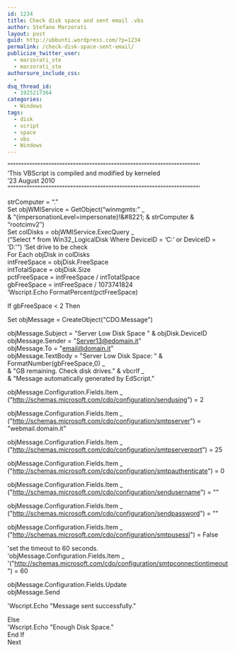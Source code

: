 ```yaml
---
id: 1234
title: Check disk space and sent email .vbs
author: Stefano Marzorati
layout: post
guid: http://ubbunti.wordpress.com/?p=1234
permalink: /check-disk-space-sent-email/
publicize_twitter_user:
  - marzorati_ste
  - marzorati_ste
authorsure_include_css:
  - 
dsq_thread_id:
  - 1925217364
categories:
  - Windows
tags:
  - disk
  - script
  - space
  - vbs
  - Windows
---
```

&#8221;&#8221;&#8221;&#8221;&#8221;&#8221;&#8221;&#8221;&#8221;&#8221;&#8221;&#8221;&#8221;&#8221;&#8221;&#8221;&#8221;&#8221;&#8221;&#8221;&#8221;&#8221;&#8221;&#8221;&#8221;&#8221;&#8221;&#8221;&#8221;&#8221;&#8221;&#8221;&#8221;&#8221;&#8221;&#8221;&#8221;&#8221;&#8221;&#8221;&#8221;&#8221;&#8221;&#8221;&#8221;&#8221;&#8221;&#8221;&#8221;&#8221;&#8221;&#8221;&#8221;&#8221;&#8221;&#8221;&#8221;&#8221;&#8221;&#8221;&#8221;&#8221;&#8221;&#8221;&#8221;&#8221;&#8221;&#8221;&#8221;&#8221;&#8217;  
&#8216;This VBScript is compiled and modified by kerneled  
&#8217;23 August 2010  
&#8221;&#8221;&#8221;&#8221;&#8221;&#8221;&#8221;&#8221;&#8221;&#8221;&#8221;&#8221;&#8221;&#8221;&#8221;&#8221;&#8221;&#8221;&#8221;&#8221;&#8221;&#8221;&#8221;&#8221;&#8221;&#8221;&#8221;&#8221;&#8221;&#8221;&#8221;&#8221;&#8221;&#8221;&#8221;&#8221;&#8221;&#8221;&#8221;&#8221;&#8221;&#8221;&#8221;&#8221;&#8221;&#8221;&#8221;&#8221;&#8221;&#8221;&#8221;&#8221;&#8221;&#8221;&#8221;&#8221;&#8221;&#8221;&#8221;&#8221;&#8221;&#8221;&#8221;&#8221;&#8221;&#8221;&#8221;&#8221;&#8221;&#8221;&#8217;

strComputer = &#8220;.&#8221;  
Set objWMIService = GetObject(&#8220;winmgmts:&#8221; _  
& &#8220;{impersonationLevel=impersonate}!\&#8221; & strComputer & &#8220;rootcimv2&#8243;)  
Set colDisks = objWMIService.ExecQuery _  
(&#8220;Select * from Win32_LogicalDisk Where DeviceID = &#8216;C:&#8217; or DeviceID = &#8216;D:'&#8221;) &#8216;Set drive to be check  
For Each objDisk in colDisks  
intFreeSpace = objDisk.FreeSpace  
intTotalSpace = objDisk.Size  
pctFreeSpace = intFreeSpace / intTotalSpace  
gbFreeSpace = intFreeSpace / 1073741824  
&#8216;Wscript.Echo FormatPercent(pctFreeSpace)

If gbFreeSpace < 2 Then

Set objMessage = CreateObject("CDO.Message")

objMessage.Subject = "Server Low Disk Space " & objDisk.DeviceID  
objMessage.Sender = "Server13@edomain.it"  
objMessage.To = "email@domain.it"  
objMessage.TextBody = "Server Low Disk Space: " & FormatNumber(gbFreeSpace,0) _  
& "GB remaining. Check disk drives." & vbcrlf _  
& "Message automatically generated by EdScript."

objMessage.Configuration.Fields.Item _  
("http://schemas.microsoft.com/cdo/configuration/sendusing") = 2

objMessage.Configuration.Fields.Item _  
("http://schemas.microsoft.com/cdo/configuration/smtpserver") = "webmail.domain.it"

objMessage.Configuration.Fields.Item _  
("http://schemas.microsoft.com/cdo/configuration/smtpserverport") = 25

objMessage.Configuration.Fields.Item _  
("http://schemas.microsoft.com/cdo/configuration/smtpauthenticate") = 0

objMessage.Configuration.Fields.Item _  
("http://schemas.microsoft.com/cdo/configuration/sendusername") = ""

objMessage.Configuration.Fields.Item _  
("http://schemas.microsoft.com/cdo/configuration/sendpassword") = ""

objMessage.Configuration.Fields.Item _  
("http://schemas.microsoft.com/cdo/configuration/smtpusessl") = False

'set the timeout to 60 seconds.  
'objMessage.Configuration.Fields.Item _  
'("http://schemas.microsoft.com/cdo/configuration/smtpconnectiontimeout") = 60

objMessage.Configuration.Fields.Update  
objMessage.Send

'Wscript.Echo "Message sent successfully."

Else  
'Wscript.Echo "Enough Disk Space."  
End If  
Next